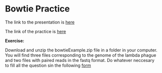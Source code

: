 
# Bowtie Practice

The link to the presentation is [here](https://docs.google.com/presentation/d/18-KFfanvN0s7i0mDb0_UMfiVPE5_9x7yrSXI1goaOIg/edit?usp=sharing)


The link of the practice is [here](http://rpubs.com/htejero/bowtiePractice)

__Exercise:__

Download and unzip the bowtieExample.zip file in a folder in your computer. You will find three files corresponding to the genome of the lambda phague and two files with paired reads in the fastq format. Do whatever neccesary to fill all the question sin the following [form](https://docs.google.com/forms/d/1kqKnQKOdRphlDenvqnzc3AACmHe5NYoJzefkQmGSkcA/viewform?edit_requested=true)


